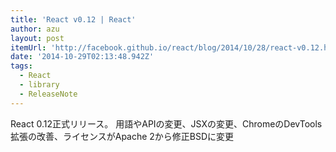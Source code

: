 ```yaml
---
title: 'React v0.12 | React'
author: azu
layout: post
itemUrl: 'http://facebook.github.io/react/blog/2014/10/28/react-v0.12.html'
date: '2014-10-29T02:13:48.942Z'
tags:
  - React
  - library
  - ReleaseNote
---
```

React 0.12正式リリース。
用語やAPIの変更、JSXの変更、ChromeのDevTools拡張の改善、ライセンスがApache 2から修正BSDに変更
